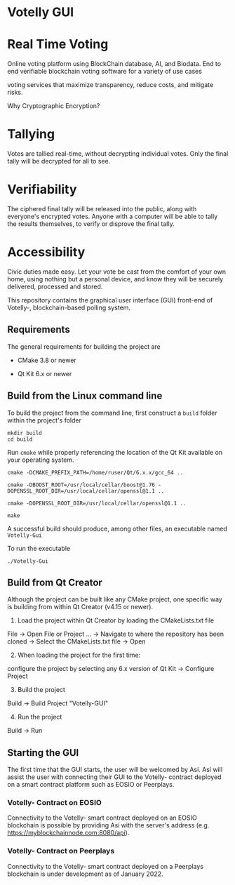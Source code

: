# Votelly GUI
# Real Time Voting

Online voting platform using BlockChain database, AI, and Biodata.
End to end verifiable blockchain voting software for a variety of use cases

voting services that maximize transparency, reduce costs, and mitigate risks.

Why Cryptographic Encryption?
# Tallying
Votes are tallied real-time, without decrypting individual votes. Only the final tally will be decrypted for all to see.

 
# Verifiability
The ciphered final tally will be released into the public, along with everyone's encrypted votes. Anyone with a computer will be able to tally the results themselves, to verify or disprove the final tally.

# Accessibility
Civic duties made easy. Let your vote be cast from the comfort of your own home, using nothing but a personal device, and know they will be securely delivered, processed and stored.



This repository contains the graphical user interface (GUI) front-end of Votelly-, blockchain-based polling system.

## Requirements

The general requirements for building the project are

- CMake 3.8 or newer

- Qt Kit 6.x or newer


## Build from the Linux command line

To build the project from the command line, first construct a `build` folder within the project's folder

```
mkdir build
cd build
```

Run `cmake` while properly referencing the location of the Qt Kit available on your operating system.

```
cmake -DCMAKE_PREFIX_PATH=/home/ruser/Qt/6.x.x/gcc_64 ..

cmake -DBOOST_ROOT=/usr/local/cellar/boost@1.76 -DOPENSSL_ROOT_DIR=/usr/local/cellar/openssl@1.1 ..

cmake -DOPENSSL_ROOT_DIR=/usr/local/cellar/openssl@1.1 ..

make
```

A successful build should produce, among other files, an executable named `Votelly-Gui`

To run the executable

```
./Votelly-Gui
```


## Build from Qt Creator

Although the project can be built like any CMake project, one specific way is building from within Qt Creator (v4.15 or newer).

1. Load the project within Qt Creator by loading the CMakeLists.txt file

File -> Open File or Project ... -> Navigate to where the repository has been cloned -> Select the CMakeLists.txt file -> Open

2. When loading the project for the first time:

configure the project by selecting any 6.x version of Qt Kit -> Configure Project

3. Build the project

Build -> Build Project "Votelly-GUI"

4. Run the project

Build -> Run


## Starting the GUI

The first time that the GUI starts, the user will be welcomed by Así.  Así will assist the user with connecting their GUI to the Votelly- contract deployed on a smart contract platform such as EOSIO or Peerplays.

### Votelly- Contract on EOSIO

Connectivity to the Votelly- smart contract deployed on an EOSIO blockchain is possible by providing Así with the server's address (e.g. https://myblockchainnode.com:8080/api).

### Votelly- Contract on Peerplays

Connectivity to the Votelly- smart contract deployed on a Peerplays blockchain is under development as of January 2022.
